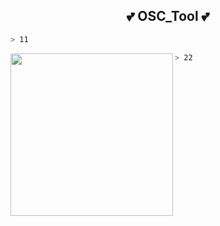 <h2 align="center"> 💕 OSC_Tool 💕 </h2>

```zsh
> 11
```

<img align="left" src="card.png" width="260px"/>

```zsh
> 22
```
